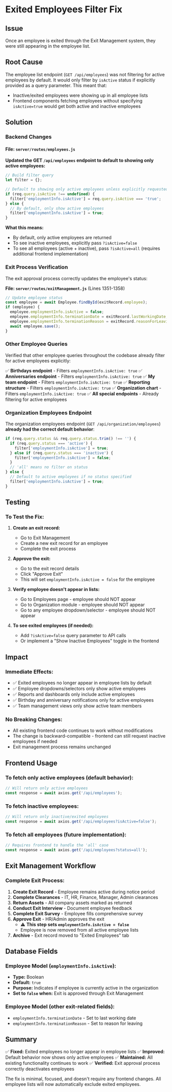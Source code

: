 # Exited Employees Filter Fix

## Issue
Once an employee is exited through the Exit Management system, they were still appearing in the employee list.

## Root Cause
The employee list endpoint (`GET /api/employees`) was not filtering for active employees by default. It would only filter by `isActive` status if explicitly provided as a query parameter. This meant that:
- Inactive/exited employees were showing up in all employee lists
- Frontend components fetching employees without specifying `isActive=true` would get both active and inactive employees

## Solution

### Backend Changes

#### File: `server/routes/employees.js`

**Updated the GET `/api/employees` endpoint to default to showing only active employees:**

```javascript
// Build filter query
let filter = {};

// Default to showing only active employees unless explicitly requested otherwise
if (req.query.isActive !== undefined) {
  filter['employmentInfo.isActive'] = req.query.isActive === 'true';
} else {
  // By default, only show active employees
  filter['employmentInfo.isActive'] = true;
}
```

**What this means:**
- By default, only active employees are returned
- To see inactive employees, explicitly pass `?isActive=false`
- To see all employees (active + inactive), pass `?isActive=all` (requires additional frontend implementation)

### Exit Process Verification

The exit approval process correctly updates the employee's status:

**File: `server/routes/exitManagement.js`** (Lines 1351-1358)

```javascript
// Update employee status
const employee = await Employee.findById(exitRecord.employee);
if (employee) {
  employee.employmentInfo.isActive = false;
  employee.employmentInfo.terminationDate = exitRecord.lastWorkingDate;
  employee.employmentInfo.terminationReason = exitRecord.reasonForLeaving;
  await employee.save();
}
```

### Other Employee Queries

Verified that other employee queries throughout the codebase already filter for active employees explicitly:

✅ **Birthdays endpoint** - Filters `employmentInfo.isActive: true`
✅ **Anniversaries endpoint** - Filters `employmentInfo.isActive: true`
✅ **My team endpoint** - Filters `employmentInfo.isActive: true`
✅ **Reporting structure** - Filters `employmentInfo.isActive: true`
✅ **Organization chart** - Filters `employmentInfo.isActive: true`
✅ **All special endpoints** - Already filtering for active employees

### Organization Employees Endpoint

The organization employees endpoint (`GET /api/organization/employees`) **already had the correct default behavior**:

```javascript
if (req.query.status && req.query.status.trim() !== '') {
  if (req.query.status === 'active') {
    filter['employmentInfo.isActive'] = true;
  } else if (req.query.status === 'inactive') {
    filter['employmentInfo.isActive'] = false;
  }
  // 'all' means no filter on status
} else {
  // Default to active employees if no status specified
  filter['employmentInfo.isActive'] = true;
}
```

## Testing

### To Test the Fix:

1. **Create an exit record:**
   - Go to Exit Management
   - Create a new exit record for an employee
   - Complete the exit process

2. **Approve the exit:**
   - Go to the exit record details
   - Click "Approve Exit"
   - This will set `employmentInfo.isActive = false` for the employee

3. **Verify employee doesn't appear in lists:**
   - Go to Employees page - employee should NOT appear
   - Go to Organization module - employee should NOT appear
   - Go to any employee dropdown/selector - employee should NOT appear

4. **To see exited employees (if needed):**
   - Add `?isActive=false` query parameter to API calls
   - Or implement a "Show Inactive Employees" toggle in the frontend

## Impact

### Immediate Effects:
- ✅ Exited employees no longer appear in employee lists by default
- ✅ Employee dropdowns/selectors only show active employees
- ✅ Reports and dashboards only include active employees
- ✅ Birthday and anniversary notifications only for active employees
- ✅ Team management views only show active team members

### No Breaking Changes:
- All existing frontend code continues to work without modifications
- The change is backward-compatible - frontend can still request inactive employees if needed
- Exit management process remains unchanged

## Frontend Usage

### To fetch only active employees (default behavior):
```javascript
// Will return only active employees
const response = await axios.get('/api/employees');
```

### To fetch inactive employees:
```javascript
// Will return only inactive/exited employees
const response = await axios.get('/api/employees?isActive=false');
```

### To fetch all employees (future implementation):
```javascript
// Requires frontend to handle the 'all' case
const response = await axios.get('/api/employees?status=all');
```

## Exit Management Workflow

### Complete Exit Process:
1. **Create Exit Record** - Employee remains active during notice period
2. **Complete Clearances** - IT, HR, Finance, Manager, Admin clearances
3. **Return Assets** - All company assets marked as returned
4. **Conduct Exit Interview** - Document employee feedback
5. **Complete Exit Survey** - Employee fills comprehensive survey
6. **Approve Exit** - HR/Admin approves the exit
   - ⚠️ **This step sets `employmentInfo.isActive = false`**
   - Employee is now removed from all active employee lists
7. **Archive** - Exit record moved to "Exited Employees" tab

## Database Fields

### Employee Model (`employmentInfo.isActive`):
- **Type:** Boolean
- **Default:** `true`
- **Purpose:** Indicates if employee is currently active in the organization
- **Set to `false` when:** Exit is approved through Exit Management

### Employee Model (other exit-related fields):
- `employmentInfo.terminationDate` - Set to last working date
- `employmentInfo.terminationReason` - Set to reason for leaving

## Summary

✅ **Fixed:** Exited employees no longer appear in employee lists
✅ **Improved:** Default behavior now shows only active employees
✅ **Maintained:** All existing functionality continues to work
✅ **Verified:** Exit approval process correctly deactivates employees

The fix is minimal, focused, and doesn't require any frontend changes. All employee lists will now automatically exclude exited employees.


